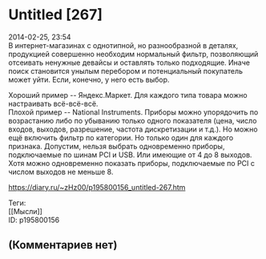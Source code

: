 Untitled [267]
==============

  
2014-02-25, 23:54  
 В интернет-магазинах с однотипной, но разнообразной в деталях, продукцией совершенно необходим нормальный фильтр, позволяющий отсеивать ненужные девайсы и оставлять только подходящие. Иначе поиск становится унылым перебором и потенциальный покупатель может уйти. Если, конечно, у него есть выбор.   
   
 Хороший пример -- Яндекс.Маркет. Для каждого типа товара можно настраивать всё-всё-всё.   
 Плохой пример -- National Instruments. Приборы можно упорядочить по возрастанию либо по убыванию только одного показателя (цена, число входов, выходов, разрешение, частота дискретизации и т.д.). Но можно ещё включить фильтр по категории. Но только один для каждого признака. Допустим, нельзя выбрать одновременно приборы, подключаемые по шинам PCI и USB. Или имеющие от 4 до 8 выходов. Хотя можно одновременно показать приборы, подключаемые по PCI с числом выходов не меньше 8.   
  
<https://diary.ru/~zHz00/p195800156_untitled-267.htm>  
  
Теги:  
[[Мысли]]  
ID: p195800156  


(Комментариев нет)
------------------